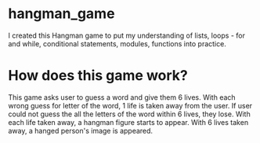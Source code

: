 # hangman_game
I created this Hangman game to put my understanding of lists, loops -
for and while, conditional statements, modules, functions into practice.

# How does this game work?
This game asks user to guess a word and give them 6 lives. With each 
wrong guess for letter of the word, 1 life is taken away from the user.
If user could not guess the all the letters of the word within 6 lives,
they lose. With each life taken away, a hangman figure starts to 
appear. With 6 lives taken away, a hanged person's image is appeared.